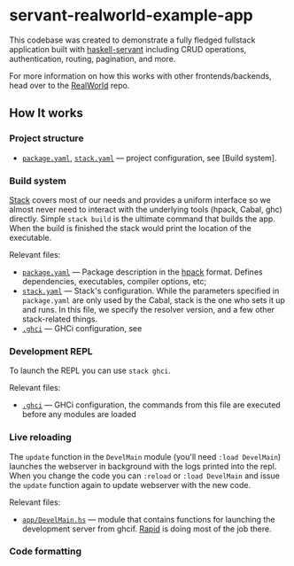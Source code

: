 # servant-realworld-example-app

This codebase was created to demonstrate a fully fledged fullstack application built with [haskell-servant] including CRUD operations, authentication, routing, pagination, and more.

For more information on how this works with other frontends/backends, head over to the [RealWorld] repo.

## How It works

### Project structure
- [`package.yaml`], [`stack.yaml`] — project configuration, see [Build system].

[`package.yaml`]: package.yaml
[`stack.yaml`]: stack.yaml
[`.ghci`]: .ghci
[`app/DevelMain.hs`]: app/DevelMain.hs

### Build system
[Build sytem]: #build-system

[Stack] covers most of our needs and provides a uniform interface so we almost never need to interact with the underlying tools (hpack, Cabal, ghc) directly.
Simple `stack build` is the ultimate command that builds the app. When the build is finished the stack would print the location of the executable.

Relevant files:
- [`package.yaml`] — Package description in the [hpack] format. Defines dependencies, executables, compiler options, etc;
- [`stack.yaml`] — Stack's configuration. While the parameters specified in `package.yaml` are only used by the Cabal, stack is the one who sets it up and runs. In this file, we specify the resolver version, and a few other stack-related things.
- [`.ghci`] — GHCi configuration, see

[stack]: http://haskellstack.org/
[hpack]: https://github.com/sol/hpack

### Development REPL
To launch the REPL you can use `stack ghci`.

Relevant files:
- [`.ghci`] — GHCi configuration, the commands from this file are executed before any modules are loaded

### Live reloading
The `update` function in the `DevelMain` module (you'll need `:load DevelMain`) launches the webserver in background with the logs printed into the repl. When you change the code you can `:reload` or `:load DevelMain` and issue the `update` function again to update webserver with the new code.

Relevant files:
- [`app/DevelMain.hs`] — module that contains functions for launching the
  development server from ghcif. [Rapid] is doing most of the job there.

[rapid]: https://hackage.haskell.org/package/rapid/docs/Rapid.html

### Code formatting

[haskell-servant]: https://github.com/haskell-servant/servant
[realworld]: https://github.com/gothinkster/realworld
